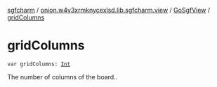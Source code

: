 [sgfcharm](../../index.md) / [onion.w4v3xrmknycexlsd.lib.sgfcharm.view](../index.md) / [GoSgfView](index.md) / [gridColumns](./grid-columns.md)

# gridColumns

`var gridColumns: `[`Int`](https://kotlinlang.org/api/latest/jvm/stdlib/kotlin/-int/index.html)

The number of columns of the board..

